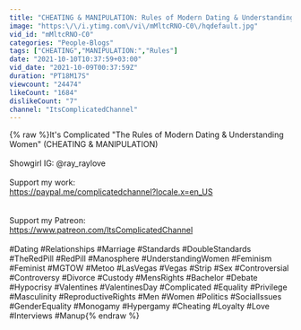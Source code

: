 ```yaml
---
title: "CHEATING & MANIPULATION: Rules of Modern Dating & Understanding Women \"It's Complicated\""
image: "https:\/\/i.ytimg.com\/vi\/mMltcRNO-C0\/hqdefault.jpg"
vid_id: "mMltcRNO-C0"
categories: "People-Blogs"
tags: ["CHEATING","MANIPULATION:","Rules"]
date: "2021-10-10T10:37:59+03:00"
vid_date: "2021-10-09T00:37:59Z"
duration: "PT18M17S"
viewcount: "24474"
likeCount: "1684"
dislikeCount: "7"
channel: "ItsComplicatedChannel"
---
```

{% raw %}It's Complicated &quot;The Rules of Modern Dating &amp; Understanding Women&quot; (CHEATING &amp; MANIPULATION)<br /><br />Showgirl IG: @ray_raylove<br /><br />Support my work:<br /><a rel="nofollow" target="blank" href="https://paypal.me/complicatedchannel?locale.x=en_US">https://paypal.me/complicatedchannel?locale.x=en_US</a><br /><br /><br />Support my Patreon:<br /><a rel="nofollow" target="blank" href="https://www.patreon.com/ItsComplicatedChannel">https://www.patreon.com/ItsComplicatedChannel</a><br /><br />#Dating #Relationships #Marriage #Standards #DoubleStandards #TheRedPill #RedPill #Manosphere #UnderstandingWomen #Feminism #Feminist #MGTOW #Metoo #LasVegas #Vegas #Strip #Sex #Controversial #Controversy #Divorce #Custody #MensRights #Bachelor #Debate #Hypocrisy #Valentines #ValentinesDay #Complicated #Equality #Privilege #Masculinity #ReproductiveRights #Men #Women #Politics #SocialIssues #GenderEquality #Monogamy #Hypergamy #Cheating #Loyalty #Love #Interviews #Manup{% endraw %}
